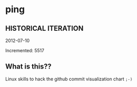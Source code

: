 # ping

## HISTORICAL ITERATION
2012-07-10

Incremented: 5517

## What is this?? 
Linux skills to hack the github commit visualization chart `;-)`
